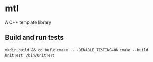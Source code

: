 # mtl
A C++ template library

## Build and run tests
`mkdir build && cd build`
`cmake .. -DENABLE_TESTING=ON`
`cmake --build UnitTest`
`./bin/UnitTest`